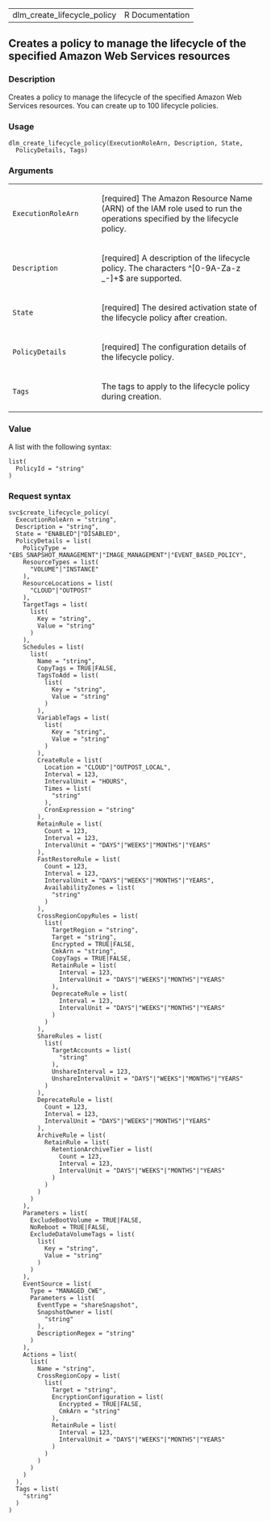 <table style="width: 100%;">
<tbody>
<tr class="odd">
<td>dlm_create_lifecycle_policy</td>
<td style="text-align: right;">R Documentation</td>
</tr>
</tbody>
</table>

## Creates a policy to manage the lifecycle of the specified Amazon Web Services resources

### Description

Creates a policy to manage the lifecycle of the specified Amazon Web
Services resources. You can create up to 100 lifecycle policies.

### Usage

    dlm_create_lifecycle_policy(ExecutionRoleArn, Description, State,
      PolicyDetails, Tags)

### Arguments

<table>
<colgroup>
<col style="width: 35%" />
<col style="width: 65%" />
</colgroup>
<tbody>
<tr class="odd">
<td><code
id="dlm_create_lifecycle_policy_:_ExecutionRoleArn">ExecutionRoleArn</code></td>
<td><p>[required] The Amazon Resource Name (ARN) of the IAM role used to
run the operations specified by the lifecycle policy.</p></td>
</tr>
<tr class="even">
<td><code
id="dlm_create_lifecycle_policy_:_Description">Description</code></td>
<td><p>[required] A description of the lifecycle policy. The characters
^[0-9A-Za-z _-]+$ are supported.</p></td>
</tr>
<tr class="odd">
<td><code id="dlm_create_lifecycle_policy_:_State">State</code></td>
<td><p>[required] The desired activation state of the lifecycle policy
after creation.</p></td>
</tr>
<tr class="even">
<td><code
id="dlm_create_lifecycle_policy_:_PolicyDetails">PolicyDetails</code></td>
<td><p>[required] The configuration details of the lifecycle
policy.</p></td>
</tr>
<tr class="odd">
<td><code id="dlm_create_lifecycle_policy_:_Tags">Tags</code></td>
<td><p>The tags to apply to the lifecycle policy during
creation.</p></td>
</tr>
</tbody>
</table>

### Value

A list with the following syntax:

    list(
      PolicyId = "string"
    )

### Request syntax

    svc$create_lifecycle_policy(
      ExecutionRoleArn = "string",
      Description = "string",
      State = "ENABLED"|"DISABLED",
      PolicyDetails = list(
        PolicyType = "EBS_SNAPSHOT_MANAGEMENT"|"IMAGE_MANAGEMENT"|"EVENT_BASED_POLICY",
        ResourceTypes = list(
          "VOLUME"|"INSTANCE"
        ),
        ResourceLocations = list(
          "CLOUD"|"OUTPOST"
        ),
        TargetTags = list(
          list(
            Key = "string",
            Value = "string"
          )
        ),
        Schedules = list(
          list(
            Name = "string",
            CopyTags = TRUE|FALSE,
            TagsToAdd = list(
              list(
                Key = "string",
                Value = "string"
              )
            ),
            VariableTags = list(
              list(
                Key = "string",
                Value = "string"
              )
            ),
            CreateRule = list(
              Location = "CLOUD"|"OUTPOST_LOCAL",
              Interval = 123,
              IntervalUnit = "HOURS",
              Times = list(
                "string"
              ),
              CronExpression = "string"
            ),
            RetainRule = list(
              Count = 123,
              Interval = 123,
              IntervalUnit = "DAYS"|"WEEKS"|"MONTHS"|"YEARS"
            ),
            FastRestoreRule = list(
              Count = 123,
              Interval = 123,
              IntervalUnit = "DAYS"|"WEEKS"|"MONTHS"|"YEARS",
              AvailabilityZones = list(
                "string"
              )
            ),
            CrossRegionCopyRules = list(
              list(
                TargetRegion = "string",
                Target = "string",
                Encrypted = TRUE|FALSE,
                CmkArn = "string",
                CopyTags = TRUE|FALSE,
                RetainRule = list(
                  Interval = 123,
                  IntervalUnit = "DAYS"|"WEEKS"|"MONTHS"|"YEARS"
                ),
                DeprecateRule = list(
                  Interval = 123,
                  IntervalUnit = "DAYS"|"WEEKS"|"MONTHS"|"YEARS"
                )
              )
            ),
            ShareRules = list(
              list(
                TargetAccounts = list(
                  "string"
                ),
                UnshareInterval = 123,
                UnshareIntervalUnit = "DAYS"|"WEEKS"|"MONTHS"|"YEARS"
              )
            ),
            DeprecateRule = list(
              Count = 123,
              Interval = 123,
              IntervalUnit = "DAYS"|"WEEKS"|"MONTHS"|"YEARS"
            ),
            ArchiveRule = list(
              RetainRule = list(
                RetentionArchiveTier = list(
                  Count = 123,
                  Interval = 123,
                  IntervalUnit = "DAYS"|"WEEKS"|"MONTHS"|"YEARS"
                )
              )
            )
          )
        ),
        Parameters = list(
          ExcludeBootVolume = TRUE|FALSE,
          NoReboot = TRUE|FALSE,
          ExcludeDataVolumeTags = list(
            list(
              Key = "string",
              Value = "string"
            )
          )
        ),
        EventSource = list(
          Type = "MANAGED_CWE",
          Parameters = list(
            EventType = "shareSnapshot",
            SnapshotOwner = list(
              "string"
            ),
            DescriptionRegex = "string"
          )
        ),
        Actions = list(
          list(
            Name = "string",
            CrossRegionCopy = list(
              list(
                Target = "string",
                EncryptionConfiguration = list(
                  Encrypted = TRUE|FALSE,
                  CmkArn = "string"
                ),
                RetainRule = list(
                  Interval = 123,
                  IntervalUnit = "DAYS"|"WEEKS"|"MONTHS"|"YEARS"
                )
              )
            )
          )
        )
      ),
      Tags = list(
        "string"
      )
    )
